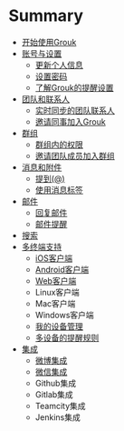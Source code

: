 # Summary

* [开始使用Grouk](README.md)
* [账号与设置](account_and_setting.md)
   * [更新个人信息](update_user_profile.md)
   * [设置密码](setting_password.md)
   * [了解Grouk的提醒设置](understanding_grouk_notifications.md)
* [团队和联系人](team_and_contact.md)
   * [实时同步的团队联系人](understanding_grouk_contact.md)
   * [邀请同事加入Grouk](inviting_new_members.md)
* [群组](group.md)
   * [群组内的权限](group_member_privilege.md)
   * [邀请团队成员加入群组](invite_team_members_join_group.md)
* [消息和附件](message_and_attachment.md)
   * [提到(@)](mention.md)
   * [使用消息标签](using_message_tag.md)
* [邮件](email.md)
   * [回复邮件](reply_email.md)
   * [邮件提醒](email_notification.md)
* [搜索](search.md)
* [多终端支持](client.md)
   * [iOS客户端](ios_client.md)
   * [Android客户端](android_client.md)
   * [Web客户端](web_client.md)
   * Linux客户端
   * Mac客户端
   * Windows客户端
   * [我的设备管理](my_devices.md)
   * [多设备的提醒规则](multi-devices-notification.md)
* [集成](integration.md)
   * [微博集成](integration_weibo.md)
   * [微信集成](integration_weichat.md)
   * Github集成
   * Gitlab集成
   * Teamcity集成
   * Jenkins集成

